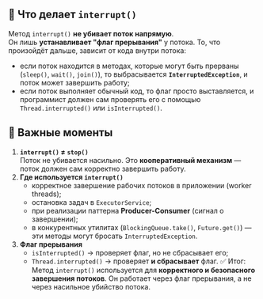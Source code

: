 ## 🔹 Что делает `interrupt()`
Метод `interrupt()` **не убивает поток напрямую**.  
Он лишь **устанавливает "флаг прерывания"** у потока.
То, что произойдёт дальше, зависит от кода внутри потока:
- если поток находится в методах, которые могут быть прерваны (`sleep()`, `wait()`, `join()`), то выбрасывается **`InterruptedException`**, и поток может завершить работу;
- если поток выполняет обычный код, то флаг просто выставляется, и программист должен сам проверять его с помощью `Thread.interrupted()` или `isInterrupted()`.
## 🔹 Важные моменты
1. **`interrupt()` ≠ `stop()`**  
    Поток не убивается насильно. Это **кооперативный механизм** — поток должен сам корректно завершить работу.
2. **Где используется `interrupt()`**
    - корректное завершение рабочих потоков в приложении (worker threads);
    - остановка задач в `ExecutorService`;
    - при реализации паттерна **Producer-Consumer** (сигнал о завершении);
    - в конкурентных утилитах (`BlockingQueue.take()`, `Future.get()`) — эти методы могут бросать `InterruptedException`.
3. **Флаг прерывания**
    - `isInterrupted()` → проверяет флаг, но не сбрасывает его;
    - `Thread.interrupted()` → проверяет **и сбрасывает** флаг.
✅ Итог:  
Метод `interrupt()` используется для **корректного и безопасного завершения потоков**. Он работает через флаг прерывания, а не через насильное убийство потока.